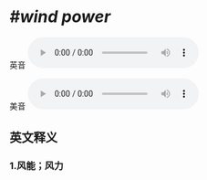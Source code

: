 # ***\#wind power*** 
英音
<audio src="./media/wind power1_AAC.aac" controls="controls"></audio>

美音
<audio src="./media/wind power2_AAC.aac" controls="controls"></audio>



  

英文释义
---
### 1.**风能；风力**  


